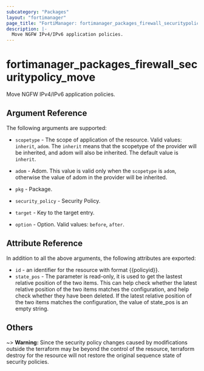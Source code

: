 ```yaml
---
subcategory: "Packages"
layout: "fortimanager"
page_title: "FortiManager: fortimanager_packages_firewall_securitypolicy_move"
description: |-
  Move NGFW IPv4/IPv6 application policies.
---
```


# fortimanager_packages_firewall_securitypolicy_move
Move NGFW IPv4/IPv6 application policies.

## Argument Reference


The following arguments are supported:

* `scopetype` - The scope of application of the resource. Valid values: `inherit`, `adom`. The `inherit` means that the scopetype of the provider will be inherited, and adom will also be inherited. The default value is `inherit`.
* `adom` - Adom. This value is valid only when the `scopetype` is `adom`, otherwise the value of adom in the provider will be inherited.
* `pkg` - Package.
* `security_policy` - Security Policy.

* `target` - Key to the target entry.
* `option` - Option. Valid values: `before`, `after`.


## Attribute Reference

In addition to all the above arguments, the following attributes are exported:
* `id` - an identifier for the resource with format {{policyid}}.
* `state_pos` - The parameter is read-only, it is used to get the lastest relative position of the two items. This can help check whether the latest relative position of the two items matches the configuration, and help check whether they have been deleted. If the latest relative position of the two items matches the configuration, the value of state_pos is an empty string.

## Others

~> **Warning:** Since the security policy changes caused by modifications outside the terraform may be beyond the control of the resource, terraform destroy for the resource will not restore the original sequence state of security policies.

